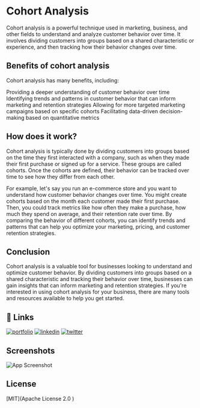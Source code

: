 
# Cohort Analysis

Cohort analysis is a powerful technique used in marketing, business, and other fields to understand and analyze customer behavior over time. It involves dividing customers into groups based on a shared characteristic or experience, and then tracking how their behavior changes over time.

## Benefits of cohort analysis
Cohort analysis has many benefits, including:

Providing a deeper understanding of customer behavior over time
Identifying trends and patterns in customer behavior that can inform marketing and retention strategies
Allowing for more targeted marketing campaigns based on specific cohorts
Facilitating data-driven decision-making based on quantitative metrics
## How does it work?
Cohort analysis is typically done by dividing customers into groups based on the time they first interacted with a company, such as when they made their first purchase or signed up for a service. These groups are called cohorts. Once the cohorts are defined, their behavior can be tracked over time to see how they differ from each other.

For example, let's say you run an e-commerce store and you want to understand how customer behavior changes over time. You might create cohorts based on the month each customer made their first purchase. Then, you could track metrics like how often they make a purchase, how much they spend on average, and their retention rate over time. By comparing the behavior of different cohorts, you can identify trends and patterns that can help you optimize your marketing, pricing, and customer retention strategies.
## Conclusion
Cohort analysis is a valuable tool for businesses looking to understand and optimize customer behavior. By dividing customers into groups based on a shared characteristic and tracking their behavior over time, businesses can gain insights that can inform marketing and retention strategies. If you're interested in using cohort analysis for your business, there are many tools and resources available to help you get started.


## 🔗 Links
[![portfolio](https://img.shields.io/badge/my_portfolio-000?style=for-the-badge&logo=ko-fi&logoColor=white)](https://github.com/itstarun1999/Cohort-Analysis/blob/main/Cohort%20analysis-checkpoint%20(1).ipynb)
[![linkedin](https://img.shields.io/badge/linkedin-0A66C2?style=for-the-badge&logo=linkedin&logoColor=white)](https://www.linkedin.com/in/tarun-kumar-ab74a0138/)
[![twitter](https://img.shields.io/badge/twitter-1DA1F2?style=for-the-badge&logo=twitter&logoColor=white)](https://twitter.com/TarunKu3)


## Screenshots

![App Screenshot](https://d35fo82fjcw0y8.cloudfront.net/2016/03/03210554/table1a2.png)


## License

[MIT](Apache License 2.0
)

